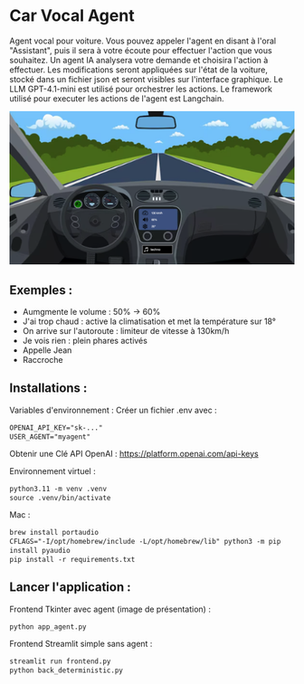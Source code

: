 # Car Vocal Agent
Agent vocal pour voiture. Vous pouvez appeler l'agent en disant à l'oral "Assistant", puis il sera à votre écoute pour effectuer l'action que vous souhaitez. Un agent IA analysera votre demande et choisira l'action à effectuer. Les modifications seront appliquées sur l'état de la voiture, stocké dans un fichier json et seront visibles sur l'interface graphique. Le LLM GPT-4.1-mini est utilisé pour orchestrer les actions. Le framework utilisé pour executer les actions de l'agent est Langchain.  

![Ma voiture](images/image_readme.png)


## Exemples : 
- Aumgmente le volume : 50% -> 60%
- J'ai trop chaud : active la climatisation et met la température sur 18°
- On arrive sur l'autoroute : limiteur de vitesse à 130km/h
- Je vois rien : plein phares activés
- Appelle Jean
- Raccroche




## Installations : 

Variables d'environnement : 
Créer un fichier .env avec : 
```
OPENAI_API_KEY="sk-..."
USER_AGENT="myagent"
```
Obtenir une Clé API OpenAI : https://platform.openai.com/api-keys

Environnement virtuel : 
```
python3.11 -m venv .venv
source .venv/bin/activate
```

Mac : 
```
brew install portaudio
CFLAGS="-I/opt/homebrew/include -L/opt/homebrew/lib" python3 -m pip install pyaudio
pip install -r requirements.txt
```

## Lancer l'application : 

Frontend Tkinter avec agent (image de présentation) : 
```
python app_agent.py
```

Frontend Streamlit simple sans agent : 
```
streamlit run frontend.py
python back_deterministic.py
```
